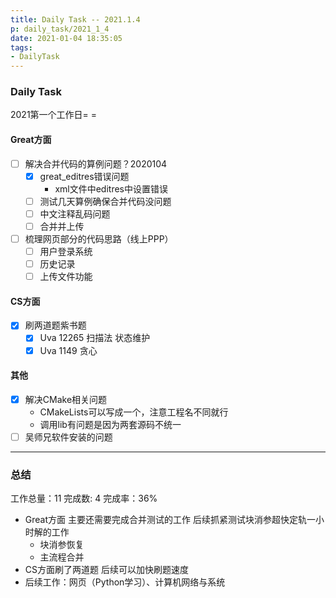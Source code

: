 ```yaml
---
title: Daily Task -- 2021.1.4
p: daily_task/2021_1_4
date: 2021-01-04 18:35:05
tags: 
- DailyTask
---
```



### Daily Task
2021第一个工作日= =

<!--more-->

#### Great方面 
* [ ] 解决合并代码的算例问题？2020104
    * [x] great_editres错误问题
        * xml文件中editres中设置错误
    * [ ] 测试几天算例确保合并代码没问题
    * [ ] 中文注释乱码问题
    * [ ] 合并并上传
* [ ] 梳理网页部分的代码思路（线上PPP）
    * [ ] 用户登录系统
    * [ ] 历史记录
    * [ ] 上传文件功能

#### CS方面
* [x] 刷两道题紫书题
    * [x] Uva 12265 扫描法 状态维护
    * [x] Uva 1149 贪心

#### 其他
* [x] 解决CMake相关问题 
    * CMakeLists可以写成一个，注意工程名不同就行
    * 调用lib有问题是因为两套源码不统一
* [ ]  吴师兄软件安装的问题

---

### 总结
工作总量：11
完成数: 4
完成率：36%
* Great方面 主要还需要完成合并测试的工作 后续抓紧测试块消参超快定轨一小时解的工作
    * 块消参恢复
    * 主流程合并
* CS方面刷了两道题 后续可以加快刷题速度
* 后续工作：网页（Python学习）、计算机网络与系统




